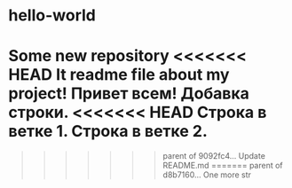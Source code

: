 # hello-world
Some new repository
<<<<<<< HEAD
It readme file about my project!
Привет всем!
Добавка строки.
<<<<<<< HEAD
Строка в ветке 1.
Строка в ветке 2.
=======
>>>>>>> parent of 9092fc4... Update README.md
=======
>>>>>>> parent of d8b7160... One more str
